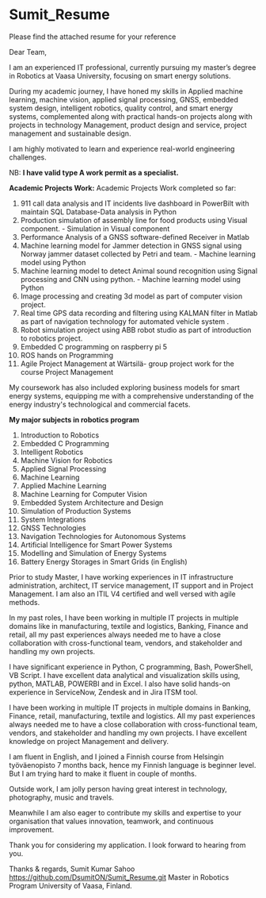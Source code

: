 # Sumit_Resume
Please find the attached resume for your reference

Dear Team,
 
I am an experienced IT professional, currently pursuing my master’s degree in Robotics at Vaasa University, focusing on smart energy solutions.
 
During my academic journey, I have honed my skills in Applied machine learning, machine vision, applied signal processing, GNSS, embedded system design, intelligent robotics, quality control, and smart energy systems, complemented along with practical hands-on projects along with projects in technology Management, product design and service, project management and sustainable design.

 I am highly motivated to learn and experience real-world engineering challenges.

NB: 
**I have valid type A work permit as a specialist.**
 
 **Academic Projects Work:**
Academic Projects Work completed so far:
1. 911 call data analysis and IT incidents live dashboard in PowerBilt with maintain SQL Database-Data analysis in Python
2. Production simulation of assembly line for food products using Visual component. - Simulation in Visual component
3. Performance Analysis of a GNSS software-defined Receiver in Matlab
4. Machine learning model for Jammer detection in GNSS signal using Norway jammer dataset collected by Petri and team. - Machine learning model using Python
5. Machine learning model to detect Animal sound recognition using Signal processing and CNN using python. - Machine learning model using Python
6. Image processing and creating 3d model as part of computer vision project.
7. Real time GPS data recording and filtering using KALMAN filter in Matlab as part of navigation technology for automated vehicle system .
8. Robot simulation project using ABB robot studio as part of introduction to robotics project.
9. Embedded C programming on raspberry pi 5
10. ROS hands on Programming
11. Agile Project Management at Wärtsilä- group project work for the course Project Management

 
My coursework has also included exploring business models for smart energy systems, equipping me with a comprehensive understanding of the energy industry's technological and commercial facets.

**My major subjects in robotics program**
1. Introduction to Robotics      
2. Embedded C Programming  
3. Intelligent Robotics
4. Machine Vision for Robotics
5. Applied Signal Processing     
6. Machine Learning
7. Applied Machine Learning
8. Machine Learning for Computer Vision
9. Embedded System Architecture and Design   
10. Simulation of Production Systems    
11. System Integrations
12. GNSS Technologies
13. Navigation Technologies for Autonomous Systems  
14. Artificial Intelligence for Smart Power Systems 
15. Modelling and Simulation of Energy Systems 
16. Battery Energy Storages in Smart Grids (in English)


Prior to study Master, I have working experiences in IT infrastructure administration, architect, IT service management, IT support and in Project Management. I am also an ITIL V4 certified and well versed with agile methods.

In my past roles, I have been working in multiple IT projects in multiple domains like in manufacturing, textile and logistics, Banking, Finance and retail, all my past experiences always needed me to have a close collaboration with cross-functional team, vendors, and stakeholder and handling my own projects.
 
I have significant experience in Python, C programming, Bash, PowerShell, VB Script. I have excellent data analytical and visualization skills using, python, MATLAB, POWERBI and in Excel. I also have solid hands-on experience in ServiceNow, Zendesk and in Jira ITSM tool.

I have been working in multiple IT projects in multiple domains in Banking, Finance, retail, manufacturing, textile and logistics. All my past experiences always needed me to have a close collaboration with cross-functional team, vendors, and stakeholder and handling my own projects. I have excellent knowledge on project Management and delivery. 

I am fluent in English, and I joined a Finnish course from Helsingin työväenopisto 7 months back, hence my Finnish language is beginner level. But I am trying hard to make it fluent in couple of months.
 
Outside work, I am jolly person having great interest in technology, photography, music and travels.
 
Meanwhile I am also eager to contribute my skills and expertise to your organisation that values innovation, teamwork, and continuous improvement. 
 
Thank you for considering my application. I look forward to hearing from you.

Thanks & regards,
Sumit Kumar Sahoo
https://github.com/DsumitON/Sumit_Resume.git
Master in Robotics Program
University of Vaasa, Finland.



